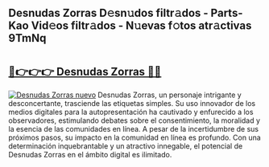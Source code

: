 ## Desnudas Zorras D𝚎sn𝚞dos filtr𝚊dos - Parts-Kao Vid𝚎os filtr𝚊dos - N𝚞evas f𝚘tos atr𝚊ctivas 9TmNq

# <h2><a href="http://mba8cn.tromn.icu/?c=Desnudas+Zorras">🔗👉👉👉 Desnudas Zorras 🔗🔗</a></h2>

[![Desnudas Zorras nuevo](https://i.imgur.com/pEAQMta.gif)](http://mba8cn.tromn.icu/?c=Desnudas+Zorras)
Desnudas Zorras, un personaje intrigante y desconcertante, trasciende las etiquetas simples. Su uso innovador de los medios digitales para la autopresentación ha cautivado y enfurecido a los observadores, estimulando debates sobre el consentimiento, la moralidad y la esencia de las comunidades en línea. A pesar de la incertidumbre de sus próximos pasos, su impacto en la comunidad en línea es profundo. Con una determinación inquebrantable y un atractivo innegable, el potencial de Desnudas Zorras en el ámbito digital es ilimitado.

